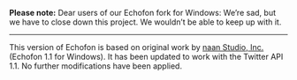 **Please note:**
Dear users of our Echofon fork for Windows: We’re sad, but we have to close down this project. We wouldn’t be able to keep up with it.

------

This version of Echofon is based on original work by [naan Studio, Inc.](http://www.echofon.com/) (Echofon 1.1 for Windows).  It has been updated to work with the Twitter API 1.1.  No further modifications have been applied.
